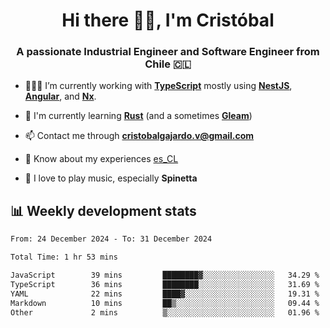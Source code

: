 <h1 align="center">Hi there ✌🏻, I'm Cristóbal</h1>
<h3 align="center">A passionate Industrial Engineer and Software Engineer from Chile 🇨🇱</h3>

- 🧑🏻‍💻 I’m currently working with **[TypeScript](https://www.typescriptlang.org)** mostly using **[NestJS](https://nestjs.com)**, **[Angular](https://angular.io)**, and **[Nx](https://nx.dev)**.

- 🌱 I'm currently learning **[Rust](https://www.rust-lang.org)** (and a sometimes **[Gleam](https://gleam.run/)**)

- 📫 Contact me through **cristobalgajardo.v@gmail.com**

- 📄 Know about my experiences [es_CL](https://bit.ly/cv-cristobal-gajardo)

- 🎸 I love to play music, especially **Spinetta**

## 📊 Weekly development stats

<!--START_SECTION:waka-->

```txt
From: 24 December 2024 - To: 31 December 2024

Total Time: 1 hr 53 mins

JavaScript        39 mins         ████████▓░░░░░░░░░░░░░░░░   34.29 %
TypeScript        36 mins         ████████░░░░░░░░░░░░░░░░░   31.69 %
YAML              22 mins         ████▓░░░░░░░░░░░░░░░░░░░░   19.31 %
Markdown          10 mins         ██▒░░░░░░░░░░░░░░░░░░░░░░   09.44 %
Other             2 mins          ▒░░░░░░░░░░░░░░░░░░░░░░░░   01.96 %
```

<!--END_SECTION:waka-->
